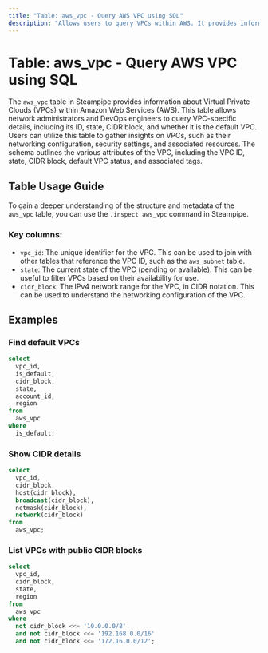 ```yaml
---
title: "Table: aws_vpc - Query AWS VPC using SQL"
description: "Allows users to query VPCs within AWS. It provides information about each VPC's configuration, including its ID, state, CIDR block, and whether it is the default VPC."
---
```


# Table: aws_vpc - Query AWS VPC using SQL

The `aws_vpc` table in Steampipe provides information about Virtual Private Clouds (VPCs) within Amazon Web Services (AWS). This table allows network administrators and DevOps engineers to query VPC-specific details, including its ID, state, CIDR block, and whether it is the default VPC. Users can utilize this table to gather insights on VPCs, such as their networking configuration, security settings, and associated resources. The schema outlines the various attributes of the VPC, including the VPC ID, state, CIDR block, default VPC status, and associated tags.

## Table Usage Guide

To gain a deeper understanding of the structure and metadata of the `aws_vpc` table, you can use the `.inspect aws_vpc` command in Steampipe.

### Key columns:

- `vpc_id`: The unique identifier for the VPC. This can be used to join with other tables that reference the VPC ID, such as the `aws_subnet` table.
- `state`: The current state of the VPC (pending or available). This can be useful to filter VPCs based on their availability for use.
- `cidr_block`: The IPv4 network range for the VPC, in CIDR notation. This can be used to understand the networking configuration of the VPC.

## Examples

### Find default VPCs

```sql
select
  vpc_id,
  is_default,
  cidr_block,
  state,
  account_id,
  region
from
  aws_vpc
where
  is_default;
```


### Show CIDR details

```sql
select
  vpc_id,
  cidr_block,
  host(cidr_block),
  broadcast(cidr_block),
  netmask(cidr_block),
  network(cidr_block)
from
  aws_vpc;
```


### List VPCs with public CIDR blocks

```sql
select
  vpc_id,
  cidr_block,
  state,
  region
from
  aws_vpc
where
  not cidr_block <<= '10.0.0.0/8'
  and not cidr_block <<= '192.168.0.0/16'
  and not cidr_block <<= '172.16.0.0/12';
```